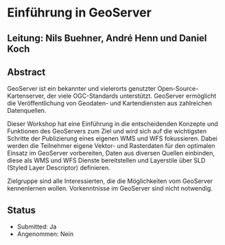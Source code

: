 # Einführung in GeoServer

## Leitung: Nils Buehner, André Henn und Daniel Koch

## Abstract

GeoServer ist ein bekannter und vielerorts genutzter Open-Source-Kartenserver, der
viele OGC-Standards unterstützt. GeoServer ermöglicht die Veröffentlichung von
Geodaten- und Kartendiensten aus zahlreichen Datenquellen.

Dieser Workshop hat eine Einführung in die entscheidenden Konzepte und Funktionen
des GeoServers zum Ziel und wird sich auf die wichtigsten Schritte der Publizierung
eines eigenen WMS und WFS fokussieren. Dabei werden die Teilnehmer eigene Vektor-
und Rasterdaten für den optimalen Einsatz im GeoServer vorbereiten, Daten aus diversen
Quellen einbinden, diese als WMS und WFS Dienste bereitstellen und Layerstile über
SLD (Styled Layer Descriptor) definieren.

Zielgruppe sind alle Interessierten, die die Möglichkeiten vom GeoServer kennenlernen
wollen. Vorkenntnisse im GeoServer sind nicht notwendig.

## Status
  * Submitted: Ja
  * Angenommen: Nein
